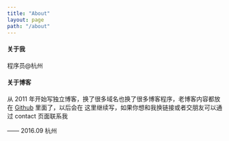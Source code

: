 ```yaml
---
title: "About"
layout: page
path: "/about"
---
```



#### 关于我

程序员@杭州

#### 关于博客

从 2011 年开始写独立博客，换了很多域名也换了很多博客程序，老博客内容都放在 [Github](http://dyygtfx.github.io) 里面了，以后会在
这里继续写，如果你想和我换链接或者交朋友可以通过 contact 页面联系我


—— 2016.09 杭州